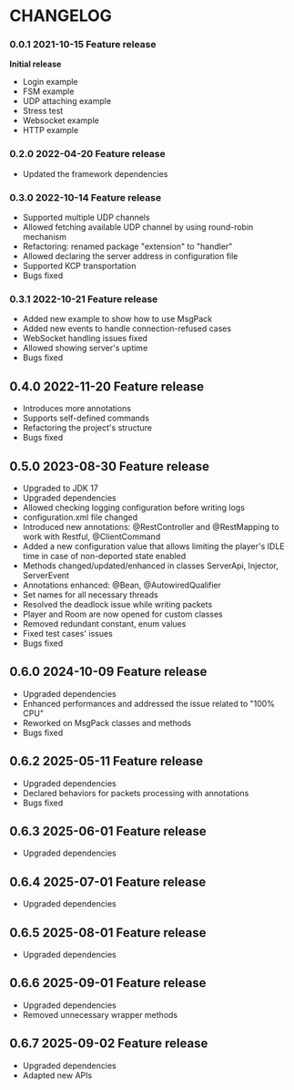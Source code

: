 # CHANGELOG

### 0.0.1 2021-10-15 Feature release
**Initial release**
- Login example  
- FSM example  
- UDP attaching example  
- Stress test  
- Websocket example  
- HTTP example  

### 0.2.0 2022-04-20 Feature release
- Updated the framework dependencies  

### 0.3.0 2022-10-14 Feature release
- Supported multiple UDP channels
- Allowed fetching available UDP channel by using round-robin mechanism
- Refactoring: renamed package "extension" to "handler"
- Allowed declaring the server address in configuration file
- Supported KCP transportation
- Bugs fixed

### 0.3.1 2022-10-21 Feature release
- Added new example to show how to use MsgPack
- Added new events to handle connection-refused cases
- WebSocket handling issues fixed
- Allowed showing server's uptime
- Bugs fixed

## 0.4.0 2022-11-20 Feature release
- Introduces more annotations
- Supports self-defined commands
- Refactoring the project's structure
- Bugs fixed  

## 0.5.0 2023-08-30 Feature release
- Upgraded to JDK 17
- Upgraded dependencies
- Allowed checking logging configuration before writing logs
- configuration.xml file changed
- Introduced new annotations: @RestController and @RestMapping to work with Restful, @ClientCommand
- Added a new configuration value that allows limiting the player's IDLE time in case of non-deported state enabled
- Methods changed/updated/enhanced in classes ServerApi, Injector, ServerEvent
- Annotations enhanced: @Bean, @AutowiredQualifier
- Set names for all necessary threads
- Resolved the deadlock issue while writing packets
- Player and Room are now opened for custom classes
- Removed redundant constant, enum values
- Fixed test cases' issues
- Bugs fixed 

## 0.6.0 2024-10-09 Feature release
- Upgraded dependencies
- Enhanced performances and addressed the issue related to "100% CPU"
- Reworked on MsgPack classes and methods
- Bugs fixed

## 0.6.2 2025-05-11 Feature release
- Upgraded dependencies
- Declared behaviors for packets processing with annotations
- Bugs fixed

## 0.6.3 2025-06-01 Feature release
- Upgraded dependencies

## 0.6.4 2025-07-01 Feature release
- Upgraded dependencies

## 0.6.5 2025-08-01 Feature release
- Upgraded dependencies

## 0.6.6 2025-09-01 Feature release
- Upgraded dependencies
- Removed unnecessary wrapper methods

## 0.6.7 2025-09-02 Feature release
- Upgraded dependencies
- Adapted new APIs

